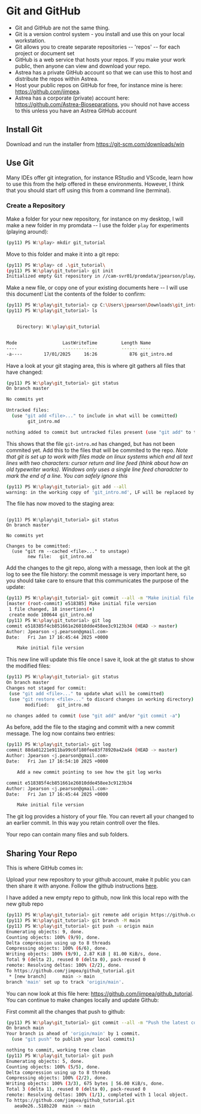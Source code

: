 # Git and GitHub

- Git and GitHub are not the same thing.
- Git is a version control system - you install and use this on your local workstation.
- Git allows you to create separate repositories -- 'repos' -- for each project or document set
- GitHub is a web service that hosts your repos. If you make your work public, then anyone can view and download your repo.
- Astrea has a private GitHub account so that we can use this to host and distribute the repos within Astrea.
- Host your public repos on GitHub for free, for instance mine is here: <https://github.com/jimpea>.
- Astrea has a corporate (private) account here: <https://github.com/Astrea-Bioseparations>, you should not have access to this unless you have an Astrea GitHub account

## Install Git

Download and run the installer from <https://git-scm.com/downloads/win>

## Use Git

Many IDEs offer git integration, for instance RStudio and VScode, learn how to use this from the help offered in these environments. However, I think that you should start off using this from a command line (terminal).

### Create a Repository

Make a folder for your new repository, for instance on my desktop, I will make a new folder in my promdata -- I use the folder `play` for experiments (playing around):

```bash
(py11) PS W:\play> mkdir git_tutorial
```

Move to this folder and make it into a git repo:

```bash
(py11) PS W:\play> cd .\git_tutorial\
(py11) PS W:\play\git_tutorial> git init
Initialized empty Git repository in //cam-svr01/promdata/jpearson/play/git_tutorial/.git/
```
Make a new file, or copy one of your existing documents here -- I will use this document! List the contents of the folder to confirm:

```bash
(py11) PS W:\play\git_tutorial> cp C:\Users\jpearson\Downloads\git_intro.md .
(py11) PS W:\play\git_tutorial> ls


    Directory: W:\play\git_tutorial


Mode                 LastWriteTime         Length Name
----                 -------------         ------ ----
-a----        17/01/2025     16:26            876 git_intro.md
```

Have a look at your git staging area, this is where git gathers all files that have changed:

```bash
(py11) PS W:\play\git_tutorial> git status
On branch master

No commits yet

Untracked files:
  (use "git add <file>..." to include in what will be committed)
        git_intro.md

nothing added to commit but untracked files present (use "git add" to track)
```

This shows that the file `git-intro.md` has changed, but has not been commited yet. Add this to the files that will be commited to the repo. *Note that git is set up to work with files made on linux systems which end all text lines with two characters: cursor return and line feed (think about how an old typewriter works). Windows only uses a single line feed charadcter to mark the end of a line. You can safely ignore this*

```bash
(py11) PS W:\play\git_tutorial> git add --all
warning: in the working copy of 'git_intro.md', LF will be replaced by CRLF the next time Git touches it
```

The file has now moved to the staging area:

```

(py11) PS W:\play\git_tutorial> git status
On branch master

No commits yet

Changes to be committed:
  (use "git rm --cached <file>..." to unstage)
        new file:   git_intro.md
```

Add the changes to the git repo, along with a message, then look at the git log to see the file history: the commit message is very important here, so you should take care to ensure that this communicates the purpose of the update:

```bash
(py11) PS W:\play\git_tutorial> git commit --all -m "Make initial file version"
[master (root-commit) e518385] Make initial file version
 1 file changed, 18 insertions(+)
 create mode 100644 git_intro.md
(py11) PS W:\play\git_tutorial> git log
commit e518385f4cb851661e26010dde458ee3c9123b34 (HEAD -> master)
Author: Jpearson <j.pearson@gmail.com>
Date:   Fri Jan 17 16:45:44 2025 +0000

    Make initial file version
```

This new line will update this file once I save it, look  at the git status to show the modified files:

 ```bash
 (py11) PS W:\play\git_tutorial> git status
On branch master
Changes not staged for commit:
  (use "git add <file>..." to update what will be committed)
  (use "git restore <file>..." to discard changes in working directory)
        modified:   git_intro.md

no changes added to commit (use "git add" and/or "git commit -a")
 ```
 
As before, add the file to the staging and commit with a new commit message. The log now contains two entries:

```bash
(py11) PS W:\play\git_tutorial> git log
commit 88da01221e911ba99c6f180fee83f78920a42ad4 (HEAD -> master)
Author: Jpearson <j.pearson@gmail.com>
Date:   Fri Jan 17 16:54:10 2025 +0000

    Add a new commit pointing to see how the git log works

commit e518385f4cb851661e26010dde458ee3c9123b34
Author: Jpearson <j.pearson@gmail.com>
Date:   Fri Jan 17 16:45:44 2025 +0000

    Make initial file version
```

The git log provides a history of your file. You can revert all your changed to an earlier commit. In this way you retain controll over the files.

Your repo can contain many files and sub folders.

## Sharing Your Repo

This is where GitHub comes in:

Upload your new repository to your github account, make it public you can then share it with anyone. Follow the github instructions [here](https://docs.github.com/en/migrations/importing-source-code/using-the-command-line-to-import-source-code/adding-locally-hosted-code-to-github#adding-a-local-repository-to-github-using-git).

I have added a new empty repo to github, now link this local repo with the new gitub repo

```bash
(py11) PS W:\play\git_tutorial> git remote add origin https://github.com/jimpea/github_tutorial.git
(py11) PS W:\play\git_tutorial> git branch -M main
(py11) PS W:\play\git_tutorial> git push -u origin main
Enumerating objects: 9, done.
Counting objects: 100% (9/9), done.
Delta compression using up to 8 threads
Compressing objects: 100% (6/6), done.
Writing objects: 100% (9/9), 2.87 KiB | 81.00 KiB/s, done.
Total 9 (delta 2), reused 0 (delta 0), pack-reused 0
remote: Resolving deltas: 100% (2/2), done.
To https://github.com/jimpea/github_tutorial.git
 * [new branch]      main -> main
branch 'main' set up to track 'origin/main'.
```

You can now look at this file here: <https://github.com/jimpea/github_tutorial>. You can continue to make changes locally and update Github:

First commit all the changes that push to github:

```bash
(py11) PS W:\play\git_tutorial> git commit --all -m "Push the latest commit to github"
On branch main
Your branch is ahead of 'origin/main' by 1 commit.
  (use "git push" to publish your local commits)

nothing to commit, working tree clean
(py11) PS W:\play\git_tutorial> git push
Enumerating objects: 5, done.
Counting objects: 100% (5/5), done.
Delta compression using up to 8 threads
Compressing objects: 100% (2/2), done.
Writing objects: 100% (3/3), 675 bytes | 56.00 KiB/s, done.
Total 3 (delta 1), reused 0 (delta 0), pack-reused 0
remote: Resolving deltas: 100% (1/1), completed with 1 local object.
To https://github.com/jimpea/github_tutorial.git
   aea0e26..518b220  main -> main
```
